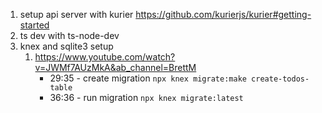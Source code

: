 1. setup api server with kurier https://github.com/kurierjs/kurier#getting-started
1. ts dev with ts-node-dev
1. knex and sqlite3 setup
    1. https://www.youtube.com/watch?v=JWMf7AUzMkA&ab_channel=BrettM
	    - 29:35 - create migration `npx knex migrate:make create-todos-table`
		- 36:36 - run migration `npx knex migrate:latest`
